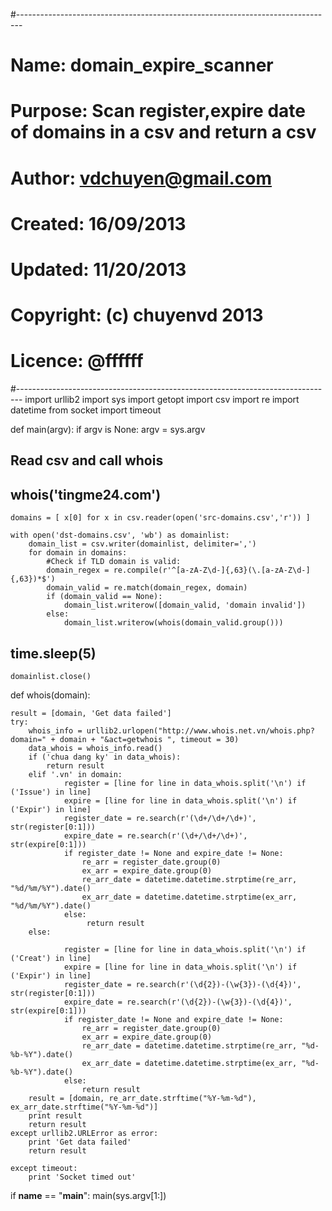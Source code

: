 #-------------------------------------------------------------------------------
# Name:        domain_expire_scanner
# Purpose:     Scan register,expire date of domains in a csv and return a csv
#
# Author:      vdchuyen@gmail.com
#
# Created:     16/09/2013
# Updated:     11/20/2013
# Copyright:   (c) chuyenvd 2013
# Licence:     @ffffff
#-------------------------------------------------------------------------------
import urllib2
import sys
import getopt
import csv
import re
import datetime
from socket import timeout


def main(argv):
    if argv is None:
        argv = sys.argv
##    Read csv and call whois
##    whois('tingme24.com')

    domains = [ x[0] for x in csv.reader(open('src-domains.csv','r')) ]

    with open('dst-domains.csv', 'wb') as domainlist:
        domain_list = csv.writer(domainlist, delimiter=',')
        for domain in domains:
            #Check if TLD domain is valid:
            domain_regex = re.compile(r'^[a-zA-Z\d-]{,63}(\.[a-zA-Z\d-]{,63})*$')
            domain_valid = re.match(domain_regex, domain)
            if (domain_valid == None):
                domain_list.writerow([domain_valid, 'domain invalid'])
            else:
                domain_list.writerow(whois(domain_valid.group()))
##                time.sleep(5)
    domainlist.close()


def whois(domain):

    result = [domain, 'Get data failed']
    try:
        whois_info = urllib2.urlopen("http://www.whois.net.vn/whois.php?domain=" + domain + "&act=getwhois ", timeout = 30)
        data_whois = whois_info.read()
        if ('chua dang ky' in data_whois):
            return result
        elif '.vn' in domain:
                register = [line for line in data_whois.split('\n') if ('Issue') in line]
                expire = [line for line in data_whois.split('\n') if ('Expir') in line]
                register_date = re.search(r'(\d+/\d+/\d+)', str(register[0:1]))
                expire_date = re.search(r'(\d+/\d+/\d+)', str(expire[0:1]))
                if register_date != None and expire_date != None:
                    re_arr = register_date.group(0)
                    ex_arr = expire_date.group(0)
                    re_arr_date = datetime.datetime.strptime(re_arr, "%d/%m/%Y").date()
                    ex_arr_date = datetime.datetime.strptime(ex_arr, "%d/%m/%Y").date()
                else:
                     return result
        else:

                register = [line for line in data_whois.split('\n') if ('Creat') in line]
                expire = [line for line in data_whois.split('\n') if ('Expir') in line]
                register_date = re.search(r'(\d{2})-(\w{3})-(\d{4})', str(register[0:1]))
                expire_date = re.search(r'(\d{2})-(\w{3})-(\d{4})', str(expire[0:1]))
                if register_date != None and expire_date != None:
                    re_arr = register_date.group(0)
                    ex_arr = expire_date.group(0)
                    re_arr_date = datetime.datetime.strptime(re_arr, "%d-%b-%Y").date()
                    ex_arr_date = datetime.datetime.strptime(ex_arr, "%d-%b-%Y").date()
                else:
                    return result
        result = [domain, re_arr_date.strftime("%Y-%m-%d"), ex_arr_date.strftime("%Y-%m-%d")]
        print result
        return result
    except urllib2.URLError as error:
        print 'Get data failed'
        return result

    except timeout:
        print 'Socket timed out'

if __name__ == "__main__":
        main(sys.argv[1:])
